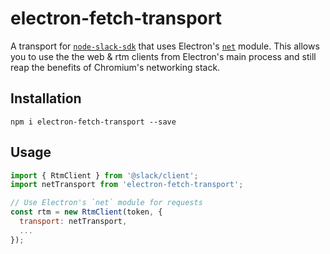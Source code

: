 # electron-fetch-transport

A transport for [`node-slack-sdk`](https://github.com/slackapi/node-slack-sdk) that uses Electron's [`net`](https://electron.atom.io/docs/api/net/) module.
This allows you to use the the web & rtm clients from Electron's main process and still reap the benefits of Chromium's networking stack.

## Installation

```
npm i electron-fetch-transport --save
```

## Usage

``` js
import { RtmClient } from '@slack/client';
import netTransport from 'electron-fetch-transport';

// Use Electron's `net` module for requests
const rtm = new RtmClient(token, {
  transport: netTransport,
  ...
});
```